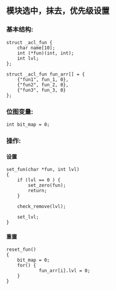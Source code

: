 ## 模块选中，抹去，优先级设置
### 基本结构:
```
struct _acl_fun {
	char name[10];
	int (*fun)(int, int);
	int lvl;
};

struct _acl_fun fun_arr[] = {
	{"fun1", fun_1, 0},
	{"fun2", fun_2, 0},
	{"fun3", fun_3, 0}
};
```

### 位图变量:
```
int bit_map = 0;
```

### 操作:
#### 设置
```
set_fun(char *fun, int lvl)
{
	if (lvl == 0 ) {
		set_zero(fun);
		return;
	}
		
	check_remove(lvl);
	
	set_lvl;
}
```

#### 重置
```
reset_fun()
{
	bit_map = 0;
	for() {
			fun_arr[i].lvl = 0;
	}
}
```
